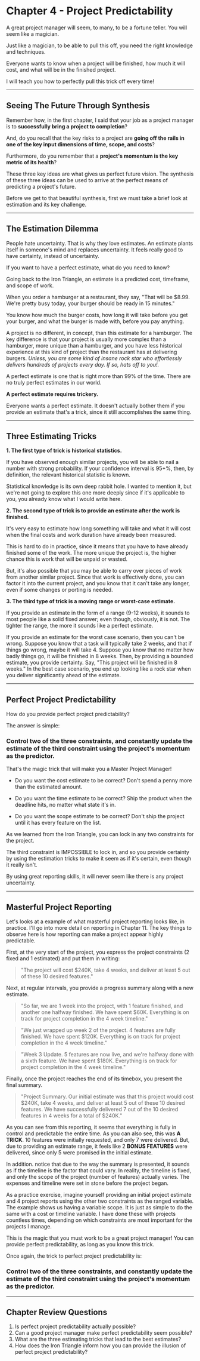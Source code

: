# Chapter 4 - Project Predictability

A great project manager will seem, to many, to be a fortune teller. You will seem like a magician.

Just like a magician, to be able to pull this off, you need the right knowledge and techniques.

Everyone wants to know when a project will be finished, how much it will cost, and what will be in the finished project.

I will teach you how to perfectly pull this trick off every time!

---

## Seeing The Future Through Synthesis

Remember how, in the first chapter, I said that your job as a project manager is to **successfully bring a project to completion**?

And, do you recall that the key risks to a project are **going off the rails in one of the key input dimensions of time, scope, and costs**?

Furthermore, do you remember that a **project's momentum is the key metric of its health**?

These three key ideas are what gives us perfect future vision. The synthesis of these three ideas can be used to arrive at the perfect means of predicting a project's future.

Before we get to that beautiful synthesis, first we must take a brief look at estimation and its key challenge.

---

## The Estimation Dilemma

People hate uncertainty. That is why they love estimates. An estimate plants itself in someone's mind and replaces uncertainty. It feels really good to have certainty, instead of uncertainty.

If you want to have a perfect estimate, what do you need to know?

Going back to the Iron Triangle, an estimate is a predicted cost, timeframe, and scope of work.

When you order a hamburger at a restaurant, they say, "That will be $8.99. We're pretty busy today, your burger should be ready in 15 minutes."

You know how much the burger costs, how long it will take before you get your burger, and what the burger is made with, before you pay anything.

A project is no different, in concept, than this estimate for a hamburger. The key difference is that your project is usually more complex than a hamburger, more unique than a hamburger, and you have less historical experience at this kind of project than the restaurant has at delivering burgers. *Unless, you are some kind of insane rock star who effortlessly delivers hundreds of projects every day. If so, hats off to you!.*

A perfect estimate is one that is right more than 99% of the time. There are no truly perfect estimates in our world.

**A perfect estimate requires trickery.**

Everyone wants a perfect estimate. It doesn't actually bother them if you provide an estimate that's a trick, since it still accomplishes the same thing.

---

## Three Estimating Tricks

**1. The first type of trick is historical statistics.**

If you have observed enough similar projects, you will be able to nail a number with strong probability. If your confidence interval is 95+%, then, by definition, the relevant historical statistic is known.

Statistical knowledge is its own deep rabbit hole. I wanted to mention it, but we're not going to explore this one more deeply since if it's applicable to you, you already know what I would write here.

**2. The second type of trick is to provide an estimate after the work is finished.**

It's very easy to estimate how long something will take and what it will cost when the final costs and work duration have already been measured.

This is hard to do in practice, since it means that you have to have already finished some of the work. The more unique the project is, the higher chance this is work that will be unpaid or wasted.

But, it's also possible that you may be able to carry over pieces of work from another similar project. Since that work is effectively done, you can factor it into the current project, and you know that it can't take any longer, even if some changes or porting is needed.

**3. The third type of trick is a moving range or worst-case estimate.**

If you provide an estimate in the form of a range (9-12 weeks), it sounds to most people like a solid fixed answer; even though, obviously, it is not. The tighter the range, the more it sounds like a perfect estimate.

If you provide an estimate for the worst case scenario, then you can't be wrong. Suppose you know that a task will typically take 2 weeks, and that if things go wrong, maybe it will take 4. Suppose you know that no matter how badly things go, it will be finished in 8 weeks. Then, by providing a bounded estimate, you provide certainty. Say, "This project will be finished in 8 weeks." In the best case scenario, you end up looking like a rock star when you deliver significantly ahead of the estimate.

---

## Perfect Project Predictability

How do you provide perfect project predictability?

The answer is simple:

### **Control two of the three constraints, and constantly update the estimate of the third constraint using the project's momentum as the predictor.**

That's the magic trick that will make you a Master Project Manager!

- Do you want the cost estimate to be correct? Don't spend a penny more than the estimated amount.

- Do you want the time estimate to be correct? Ship the product when the deadline hits, no matter what state it's in.

- Do you want the scope estimate to be correct? Don't ship the project until it has every feature on the list.

As we learned from the Iron Triangle, you can lock in any two constraints for the project.

The third constraint is IMPOSSIBLE to lock in, and so you provide certainty by using the estimation tricks to make it seem as if it's certain, even though it really isn't.

By using great reporting skills, it will never seem like there is any project uncertainty.

---

## Masterful Project Reporting

Let's looks at a example of what masterful project reporting looks like, in practice. I'll go into more detail on reporting in Chapter 11. The key things to observe here is how reporting can make a project appear highly predictable.

First, at the very start of the project, you express the project constraints (2 fixed and 1 estimated) and put them in writing:

> "The project will cost $240K, take 4 weeks, and deliver at least 5 out of these 10 desired features."

Next, at regular intervals, you provide a progress summary along with a new estimate.

> "So far, we are 1 week into the project, with 1 feature finished, and another one halfway finished. We have spent $60K. Everything is on track for project completion in the 4 week timeline."

> "We just wrapped up week 2 of the project. 4 features are fully finished. We have spent $120K. Everything is on track for project completion in the 4 week timeline."

> "Week 3 Update. 5 features are now live, and we're halfway done with a sixth feature. We have spent $180K. Everything is on track for project completion in the 4 week timeline."

Finally, once the project reaches the end of its timebox, you present the final summary.

> "Project Summary. Our initial estimate was that this project would cost $240K, take 4 weeks, and deliver at least 5 out of these 10 desired features. We have successfully delivered 7 out of the 10 desired features in 4 weeks for a total of $240K."

As you can see from this reporting, it seems that everything is fully in control and predictable the entire time. As you can also see, this was **A TRICK**. 10 features were initially requested, and only 7 were delivered. But, due to providing an estimate range, it feels like 2 **BONUS FEATURES** were delivered, since only 5 were promised in the initial estimate.

In addition. notice that due to the way the summary is presented, it sounds as if the timeline is the factor that could vary. In reality, the timeline is fixed, and only the scope of the project (number of features) actually varies. The expenses and timeline were set in stone before the project began.

As a practice exercise, imagine yourself providing an initial project estimate and 4 project reports using the other two constraints as the ranged variable. The example shows us having a variable scope. It is just as simple to do the same with a cost or timeline variable. I have done these with projects countless times, depending on which constraints are most important for the projects I manage.

This is the magic that you must work to be a great project manager! You can provide perfect predictability, as long as you know this trick.

Once again, the trick to perfect project predictability is:

### **Control two of the three constraints, and constantly update the estimate of the third constraint using the project's momentum as the predictor.**

---

## Chapter Review Questions
1. Is perfect project predictability actually possible?
2. Can a good project manager make perfect predictability seem possible?
3. What are the three estimating tricks that lead to the best estimates?
4. How does the Iron Triangle inform how you can provide the illusion of perfect project predictability?
